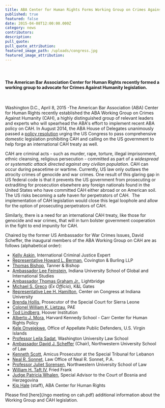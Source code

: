 ```yaml
---
title: ABA Center for Human Rights Forms Working Group on Crimes Against Humanity
published: true
featured: false
date: 2015-04-08T12:00:00.000Z
category: news
contributors:
description:
pull_quote:
pull_quote_attribution:
featured_image_path: /uploads/congress.jpg
featured_image_attribution:
---
```



#### &nbsp;

#### The American Bar Association Center for Human Rights recently formed a working group to advocate for Crimes Against Humanity legislation.

&nbsp;

Washington D.C., April 8, 2015 -The American Bar Association (ABA) Center for Human Rights recently established the ABA Working Group on Crimes Against Humanity (CAH), a highly distinguished group of relevant leaders and experts who will spearhead the ABA's effort to implement recent ABA policy on CAH. In August 2014, the ABA House of Delegates unanimously passed a [policy resolution](http://www.americanbar.org/content/dam/aba/images/abanews/2014am_hodres/300.pdf) urging the US Congress to pass comprehensive domestic legislation prohibiting CAH and calling on the US government to help forge an international CAH treaty as well.&nbsp;

CAH are criminal acts - such as murder, rape, torture, illegal imprisonment, ethnic cleansing, religious persecution - committed as part of a *widespread or systematic attack directed against any civilian population*. CAH can occur during peacetime or wartime. Currently, US law only outlaws the atrocity crimes of genocide and war crimes. One result of this glaring gap in US federal code is that it prevents the US government from prosecuting or extraditing for prosecution elsewhere any foreign nationals found in the United States who have committed CAH either abroad or on American soil. The US risks becoming a safe haven for perpetrators of CAH. &nbsp;The implementation of CAH legislation would close this legal loophole and allow for the option of prosecuting perpetrators of CAH.

Similarly, there is a need for an international CAH treaty, like those for genocide and war crimes, that will in turn bolster government cooperation in the fight to end impunity for CAH.&nbsp;

Chaired by the former US Ambassador for War Crimes Issues, David Scheffer, the inaugural members of the ABA Working Group on CAH are as follows (alphabetical order):

* [Kelly Askin](http://www.ushmm.org/confront-genocide/speakers-and-events/biography/kelly-dawn-askin), International Criminal Justice Expert
* [Representative Howard L. Berman](https://www.cov.com/en/biographies/b/howard-berman), Covington & Burling LLP
* [Thomas Bishop](http://tannerbishop.com/_images/_documents/Thomas-E-Bishop.pdf), Tanner & Bishop
* [Ambassador Lee Feinstein](http://info.law.indiana.edu/faculty-research/faculty-staff/profiles/faculty/feinstein-lee-a.shtml), Indiana University School of Global and International Studies
* [Ambassador Thomas Graham Jr.](http://www.ltbridge.com/leadership/boarddirectors/thomas-graham), Lightbridge
* [Michael S. Greco](http://www.klgates.com/michael-s-greco/) (*Ex Officio*), K&L Gates
* [Representative Lee H. Hamilton](http://www.centeroncongress.org/lee-h-hamilton-biography), Center on Congress at Indiana University
* [Brenda Hollis](http://www.rscsl.org/RSCSL-Officials.html), Prosecutor of the Special Court for Sierra Leone
* [Colonel William K. Lietzau](https://www.aba-icc.org/board-of-advisors/colonel-william-k-lietzau/), PAE
* [Tod Lindberg](http://www.hoover.org/profiles/tod-lindberg), Hoover Institution
* [Alberto J. Mora](https://www.law.upenn.edu/live/files/2306-alberto-mora-bio), Harvard Kennedy School - Carr Center for Human Rights Policy
* [Kele Onyejekwe](https://www.linkedin.com/in/keleconyejekwe), Office of Appellate Public Defenders, U.S. Virgin Islands
* [Professor Leila Sadat](https://law.wustl.edu/faculty/pages.aspx?id=390), Washington University Law School
* [Ambassador David J. Scheffer](http://www.law.northwestern.edu/faculty/profiles/DavidScheffer/) (Chair), Northwestern University School of Law
* [Kenneth Scott](http://www.stl-tsl.org/en/about-the-stl/biographies/actors-contempt-cases/3587-kenneth-scott-amicus-curiae-prosecutor-stl-14-05-and-stl-14-06), Amicus Prosecutor at the Special Tribunal for Lebanon
* [Neal R. Sonnet](http://www.sonnettlaw.com/neal-r-sonnett.html), Law Office of Neal R. Sonnet, P.A.
* [Professor Juliet Sorensen](http://www.law.northwestern.edu/faculty/profiles/JulietSorensen/), Northwestern University School of Law
* [William H. Taft IV](http://www.friedfrank.com/index.cfm?pageID=42&amp;itemID=620&amp;more=1), Fried Frank
* [Judge Patricia Whalen](http://iawj-womenjudges.org/hon-patricia-whalen/), Special Advisor to the Court of Bosnia and Herzegovina
* [Kip Hale](http://www.aba-icc.org/staff/kip-hale/) (staff), ABA Center for Human Rights


Please find [here](/ngo meeting on cah.pdf) additional information about the Working Group and CAH legislation.